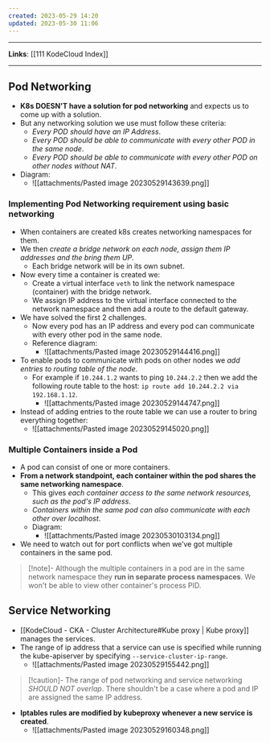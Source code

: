 ```yaml
---
created: 2023-05-29 14:20
updated: 2023-05-30 11:06
---
```

---
**Links**: [[111 KodeCloud Index]]

---
## Pod Networking
- **K8s DOESN'T have a solution for pod networking** and expects us to come up with a solution.
- But any networking solution we use must follow these criteria:
	- *Every POD should have an IP Address*.
	- *Every POD should be able to communicate with every other POD in the same node*.
	- *Every POD should be able to communicate with every other POD on other nodes without NAT*.
- Diagram:
	- ![[attachments/Pasted image 20230529143639.png]]

### Implementing Pod Networking requirement using basic networking
- When containers are created k8s creates networking namespaces for them.
- We then *create a bridge network on each node, assign them IP addresses and the bring them UP*.
	- Each bridge network will be in its own subnet.
- Now every time a container is created we:
	- Create a virtual interface `veth` to link the network namespace (container) with the bridge network.
	- We assign IP address to the virtual interface connected to the network namespace and then add a route to the default gateway.
- We have solved the first 2 challenges.
	- Now every pod has an IP address and every pod can communicate with every other pod in the same node.
	- Reference diagram:
		- ![[attachments/Pasted image 20230529144416.png]]
- To enable pods to communicate with pods on other nodes we *add entries to routing table of the node*.
	- For example if `10.244.1.2` wants to ping `10.244.2.2` then we add the following route table to the host: `ip route add 10.244.2.2 via 192.168.1.12`.
		- ![[attachments/Pasted image 20230529144747.png]]
- Instead of adding entries to the route table we can use a router to bring everything together:
	- ![[attachments/Pasted image 20230529145020.png]]

### Multiple Containers inside a Pod
- A pod can consist of one or more containers.
- **From a network standpoint, each container within the pod shares the same networking namespace**. 
	- This gives *each container access to the same network resources, such as the pod's IP address*. 
	- *Containers within the same pod can also communicate with each other over localhost*.
	- Diagram:
		- ![[attachments/Pasted image 20230530103134.png]]
- We need to watch out for port conflicts when we’ve got multiple containers in the same pod.

> [!note]- Although the multiple containers in a pod are in the same network namespace they **run in separate process namespaces**.
> We won't be able to view other container's process PID.
 
## Service Networking
- [[KodeCloud - CKA - Cluster Architecture#Kube proxy | Kube proxy]] manages the services.
- The range of ip address that a service can use is specified while running the kube-apiserver by specifying `--service-cluster-ip-range`.
	- ![[attachments/Pasted image 20230529155442.png]]

> [!caution]- The range of pod networking and service networking *SHOULD NOT overlap*.
> There shouldn't be a case where a pod and IP are assigned the same IP address.

- **Iptables rules are modified by kubeproxy whenever a new service is created**. 
	- ![[attachments/Pasted image 20230529160348.png]]

